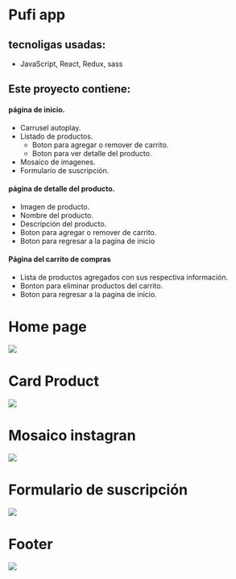 # Pufi app

 ## tecnoligas usadas: 
 - JavaScript, React, Redux, sass

 ## Este proyecto contiene:
 
 #### página de inicio.
   - Carrusel autoplay.
   - Listado de productos.
     - Boton para agregar o remover de carrito.
     - Boton para ver detalle del producto.
   - Mosaico de imagenes.
   - Formulario de suscripción.
 #### página de detalle del producto.
   - Imagen de producto.
   - Nombre del producto.
   - Descripción del producto.
   - Boton para agregar o remover de carrito.
   - Boton para regresar a la pagina de inicio
 #### Página del carrito de compras
   - Lista de productos agregados con sus respectiva información.
   - Bonton para eliminar productos del carrito.
   - Boton para regresar a la pagina de inicio.

# Home page
![](https://i.postimg.cc/VN0YX6hZ/Pufi-App-home.png)

# Card Product
![](https://i.postimg.cc/1txyBShm/Pufi-App-card.png)

# Mosaico instagran
![](https://i.postimg.cc/nhPFs73Q/Pufi-App-mosaico.png)

# Formulario de suscripción
![](https://i.postimg.cc/MpTZKtmS/Pufi-App-form.png)

# Footer
![](https://i.postimg.cc/PrKrj0Zy/Pufi-App-footer.png)

